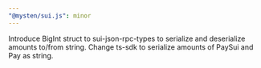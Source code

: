 ```yaml
---
"@mysten/sui.js": minor
---
```


Introduce BigInt struct to sui-json-rpc-types to serialize and deserialize amounts to/from string. Change ts-sdk to serialize amounts of PaySui and Pay as string.
